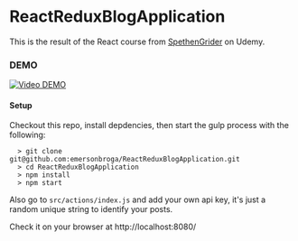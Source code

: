 # ReactReduxBlogApplication

This is the result of the React course from [SpethenGrider](https://github.com/StephenGrider) on Udemy. 

### DEMO ###

[![Video DEMO](http://s3.emerson.link/prints/2016-04-03-024701.jpg)](http://s3.emerson.link/prints/2016-04-03-023943.mp4)

#### Setup #####
Checkout this repo, install depdencies, then start the gulp process with the following:

```
  > git clone git@github.com:emersonbroga/ReactReduxBlogApplication.git
  > cd ReactReduxBlogApplication
  > npm install
  > npm start
```

Also go to ```src/actions/index.js``` and add your own api key, it's just a random unique string to identify your posts.

Check it on your browser at http://localhost:8080/

